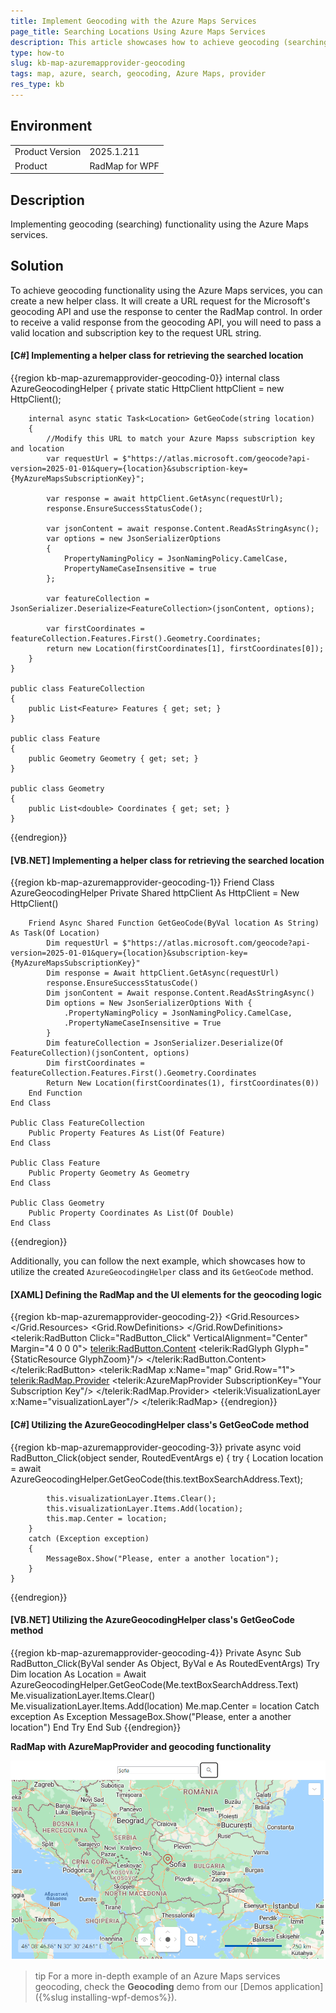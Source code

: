 ```yaml
---
title: Implement Geocoding with the Azure Maps Services
page_title: Searching Locations Using Azure Maps Services
description: This article showcases how to achieve geocoding (searching) using the Azure Maps services.
type: how-to
slug: kb-map-azuremapprovider-geocoding
tags: map, azure, search, geocoding, Azure Maps, provider
res_type: kb
---
```


## Environment
<table>
	<tbody>
		<tr>
			<td>Product Version</td>
			<td>2025.1.211</td>
		</tr>
		<tr>
			<td>Product</td>
			<td>RadMap for WPF</td>
		</tr>
	</tbody>
</table>

## Description

Implementing geocoding (searching) functionality using the Azure Maps services.

## Solution

To achieve geocoding functionality using the Azure Maps services, you can create a new helper class. It will create a URL request for the Microsoft's geocoding API and use the response to center the RadMap control. In order to receive a valid response from the geocoding API, you will need to pass a valid location and subscription key to the request URL string.

#### __[C#] Implementing a helper class for retrieving the searched location__
{{region kb-map-azuremapprovider-geocoding-0}}
    internal class AzureGeocodingHelper
    {
        private static HttpClient httpClient = new HttpClient();

        internal async static Task<Location> GetGeoCode(string location)
        {
            //Modify this URL to match your Azure Mapss subscription key and location
            var requestUrl = $"https://atlas.microsoft.com/geocode?api-version=2025-01-01&query={location}&subscription-key={MyAzureMapsSubscriptionKey}";

            var response = await httpClient.GetAsync(requestUrl);
            response.EnsureSuccessStatusCode();

            var jsonContent = await response.Content.ReadAsStringAsync();
            var options = new JsonSerializerOptions
            {
                PropertyNamingPolicy = JsonNamingPolicy.CamelCase,
                PropertyNameCaseInsensitive = true
            };

            var featureCollection = JsonSerializer.Deserialize<FeatureCollection>(jsonContent, options);

            var firstCoordinates = featureCollection.Features.First().Geometry.Coordinates;
            return new Location(firstCoordinates[1], firstCoordinates[0]);
        }
    }

    public class FeatureCollection
    {
        public List<Feature> Features { get; set; }
    }

    public class Feature
    {
        public Geometry Geometry { get; set; }
    }

    public class Geometry
    {
        public List<double> Coordinates { get; set; }
    }
{{endregion}}

#### __[VB.NET] Implementing a helper class for retrieving the searched location__
{{region kb-map-azuremapprovider-geocoding-1}}
    Friend Class AzureGeocodingHelper
        Private Shared httpClient As HttpClient = New HttpClient()

        Friend Async Shared Function GetGeoCode(ByVal location As String) As Task(Of Location)
            Dim requestUrl = $"https://atlas.microsoft.com/geocode?api-version=2025-01-01&query={location}&subscription-key={MyAzureMapsSubscriptionKey}"
            Dim response = Await httpClient.GetAsync(requestUrl)
            response.EnsureSuccessStatusCode()
            Dim jsonContent = Await response.Content.ReadAsStringAsync()
            Dim options = New JsonSerializerOptions With {
                .PropertyNamingPolicy = JsonNamingPolicy.CamelCase,
                .PropertyNameCaseInsensitive = True
            }
            Dim featureCollection = JsonSerializer.Deserialize(Of FeatureCollection)(jsonContent, options)
            Dim firstCoordinates = featureCollection.Features.First().Geometry.Coordinates
            Return New Location(firstCoordinates(1), firstCoordinates(0))
        End Function
    End Class

    Public Class FeatureCollection
        Public Property Features As List(Of Feature)
    End Class

    Public Class Feature
        Public Property Geometry As Geometry
    End Class

    Public Class Geometry
        Public Property Coordinates As List(Of Double)
    End Class
{{endregion}}

Additionally, you can follow the next example, which showcases how to utilize the created `AzureGeocodingHelper` class and its `GetGeoCode` method.

#### __[XAML] Defining the RadMap and the UI elements for the geocoding logic__
{{region kb-map-azuremapprovider-geocoding-2}}
    <Grid>
        <Grid.Resources>
            <ResourceDictionary Source="/Telerik.Windows.Controls;component/Themes/FontResources.xaml"/>
        </Grid.Resources>
        <Grid.RowDefinitions>
            <RowDefinition Height="Auto"/>
            <RowDefinition Height="*"/>
        </Grid.RowDefinitions>
        <StackPanel Orientation="Horizontal" Margin="5" HorizontalAlignment="Center">
            <TextBox x:Name="textBoxSearchAddress" VerticalAlignment="Center" Width="200"/>
            <telerik:RadButton Click="RadButton_Click" VerticalAlignment="Center" Margin="4 0 0 0">
                <telerik:RadButton.Content>
                    <telerik:RadGlyph Glyph="{StaticResource GlyphZoom}"/>
                </telerik:RadButton.Content>
            </telerik:RadButton>
        </StackPanel>
        <telerik:RadMap x:Name="map" Grid.Row="1">
            <telerik:RadMap.Provider>
                <telerik:AzureMapProvider SubscriptionKey="Your Subscription Key"/>
            </telerik:RadMap.Provider>
            <telerik:VisualizationLayer x:Name="visualizationLayer"/>
        </telerik:RadMap>
    </Grid>
{{endregion}}

#### __[C#] Utilizing the AzureGeocodingHelper class's GetGeoCode method__
{{region kb-map-azuremapprovider-geocoding-3}}
    private async void RadButton_Click(object sender, RoutedEventArgs e)
    {
        try
        {
            Location location = await AzureGeocodingHelper.GetGeoCode(this.textBoxSearchAddress.Text);

            this.visualizationLayer.Items.Clear();
            this.visualizationLayer.Items.Add(location);
            this.map.Center = location;
        }
        catch (Exception exception)
        {
            MessageBox.Show("Please, enter a another location");
        }
    }
{{endregion}}

#### __[VB.NET] Utilizing the AzureGeocodingHelper class's GetGeoCode method__
{{region kb-map-azuremapprovider-geocoding-4}}
    Private Async Sub RadButton_Click(ByVal sender As Object, ByVal e As RoutedEventArgs)
        Try
            Dim location As Location = Await AzureGeocodingHelper.GetGeoCode(Me.textBoxSearchAddress.Text)
            Me.visualizationLayer.Items.Clear()
            Me.visualizationLayer.Items.Add(location)
            Me.map.Center = location
        Catch exception As Exception
            MessageBox.Show("Please, enter a another location")
        End Try
    End Sub
{{endregion}}

__RadMap with AzureMapProvider and geocoding functionality__

![RadMap with AzureMapProvider and geocoding functionality](images/kb-map-azuremapprovider-geocoding.png)

>tip For a more in-depth example of an Azure Maps services geocoding, check the __Geocoding__ demo from our [Demos application]({%slug installing-wpf-demos%}).